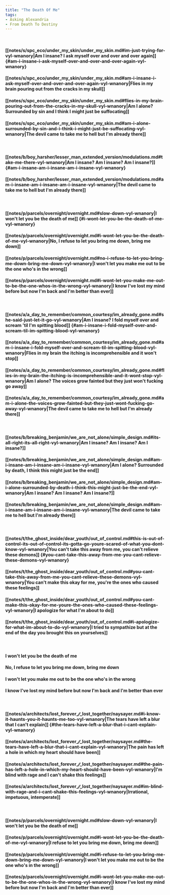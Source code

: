 ```yaml
---
title: "The Death Of Me"
tags:
- Asking Alexandria
- From Death To Destiny
---
```

&nbsp;
#### [[notes/s/spc_eco/under_my_skin/under_my_skin.md#im-just-trying-for-vyl-wnanory|Am I insane? I ask myself over and over and over again]] {#am-i-insane-i-ask-myself-over-and-over-and-over-again-vyl-wnanory}
#### [[notes/s/spc_eco/under_my_skin/under_my_skin.md#am-i-insane-i-ask-myself-over-and-over-and-over-again-vyl-wnanory|Flies in my brain pouring out from the cracks in my skull]]
#### [[notes/s/spc_eco/under_my_skin/under_my_skin.md#flies-in-my-brain-pouring-out-from-the-cracks-in-my-skull-vyl-wnanory|Am I alone? Surrounded by sin and I think I might just be suffocating]]
#### [[notes/s/spc_eco/under_my_skin/under_my_skin.md#am-i-alone-surrounded-by-sin-and-i-think-i-might-just-be-suffocating-vyl-wnanory|The devil came to take me to hell but I'm already there]]
&nbsp;
#### [[notes/b/boy_harsher/lesser_man_extended_version/modulations.md#take-me-there-vyl-wnanory|Am I insane? Am I insane? Am I insane?]] {#am-i-insane-am-i-insane-am-i-insane-vyl-wnanory}
#### [[notes/b/boy_harsher/lesser_man_extended_version/modulations.md#am-i-insane-am-i-insane-am-i-insane-vyl-wnanory|The devil came to take me to hell but I'm already there]]
&nbsp;
#### [[notes/p/parcels/overnight/overnight.md#slow-down-vyl-wnanory|I won't let you be the death of me]] {#i-wont-let-you-be-the-death-of-me-vyl-wnanory}
#### [[notes/p/parcels/overnight/overnight.md#i-wont-let-you-be-the-death-of-me-vyl-wnanory|No, I refuse to let you bring me down, bring me down]]
#### [[notes/p/parcels/overnight/overnight.md#no-i-refuse-to-let-you-bring-me-down-bring-me-down-vyl-wnanory|I won't let you make me out to be the one who's in the wrong]]
#### [[notes/p/parcels/overnight/overnight.md#i-wont-let-you-make-me-out-to-be-the-one-whos-in-the-wrong-vyl-wnanory|I know I've lost my mind before but now I'm back and I'm better than ever]]
&nbsp;
#### [[notes/a/a_day_to_remember/common_courtesy/im_already_gone.md#she-said-just-let-it-go-vyl-wnanory|Am I insane? I fold myself over and scream 'til I'm spitting blood]] {#am-i-insane-i-fold-myself-over-and-scream-til-im-spitting-blood-vyl-wnanory}
#### [[notes/a/a_day_to_remember/common_courtesy/im_already_gone.md#am-i-insane-i-fold-myself-over-and-scream-til-im-spitting-blood-vyl-wnanory|Flies in my brain the itching is incomprehensible and it won't stop]]
#### [[notes/a/a_day_to_remember/common_courtesy/im_already_gone.md#flies-in-my-brain-the-itching-is-incomprehensible-and-it-wont-stop-vyl-wnanory|Am I alone? The voices grow fainted but they just won't fucking go away]]
#### [[notes/a/a_day_to_remember/common_courtesy/im_already_gone.md#am-i-alone-the-voices-grow-fainted-but-they-just-wont-fucking-go-away-vyl-wnanory|The devil came to take me to hell but I'm already there]]
&nbsp;
#### [[notes/b/breaking_benjamin/we_are_not_alone/simple_design.md#its-all-right-its-all-right-vyl-wnanory|Am I insane? Am I insane? Am I insane?]]
#### [[notes/b/breaking_benjamin/we_are_not_alone/simple_design.md#am-i-insane-am-i-insane-am-i-insane-vyl-wnanory|Am I alone? Surrounded by death, I think this might just be the end]]
#### [[notes/b/breaking_benjamin/we_are_not_alone/simple_design.md#am-i-alone-surrounded-by-death-i-think-this-might-just-be-the-end-vyl-wnanory|Am I insane? Am I insane? Am I insane?]]
#### [[notes/b/breaking_benjamin/we_are_not_alone/simple_design.md#am-i-insane-am-i-insane-am-i-insane-vyl-wnanory|The devil came to take me to hell but I'm already there]]
&nbsp;
#### [[notes/t/the_ghost_inside/dear_youth/out_of_control.md#this-is-out-of-control-its-out-of-control-its-gotta-go-youre-scared-of-what-you-dont-know-vyl-wnanory|You can't take this away from me, you can't relieve these demons]] {#you-cant-take-this-away-from-me-you-cant-relieve-these-demons-vyl-wnanory}
#### [[notes/t/the_ghost_inside/dear_youth/out_of_control.md#you-cant-take-this-away-from-me-you-cant-relieve-these-demons-vyl-wnanory|You can't make this okay for me, you're the ones who caused these feelings]]
#### [[notes/t/the_ghost_inside/dear_youth/out_of_control.md#you-cant-make-this-okay-for-me-youre-the-ones-who-caused-these-feelings-vyl-wnanory|I apologize for what I'm about to do]]
#### [[notes/t/the_ghost_inside/dear_youth/out_of_control.md#i-apologize-for-what-im-about-to-do-vyl-wnanory|I tried to sympathize but at the end of the day you brought this on yourselves]]
&nbsp;
#### I won't let you be the death of me
#### No, I refuse to let you bring me down, bring me down
#### I won't let you make me out to be the one who's in the wrong
#### I know I've lost my mind before but now I'm back and I'm better than ever
&nbsp;
#### [[notes/a/architects/lost_forever_∕∕_lost_together/naysayer.md#i-know-it-haunts-you-it-haunts-me-too-vyl-wnanory|The tears have left a blur that I can't explain]] {#the-tears-have-left-a-blur-that-i-cant-explain-vyl-wnanory}
#### [[notes/a/architects/lost_forever_∕∕_lost_together/naysayer.md#the-tears-have-left-a-blur-that-i-cant-explain-vyl-wnanory|The pain has left a hole in which my heart should have been]]
#### [[notes/a/architects/lost_forever_∕∕_lost_together/naysayer.md#the-pain-has-left-a-hole-in-which-my-heart-should-have-been-vyl-wnanory|I'm blind with rage and I can't shake this feelings]]
#### [[notes/a/architects/lost_forever_∕∕_lost_together/naysayer.md#im-blind-with-rage-and-i-cant-shake-this-feelings-vyl-wnanory|Irrational, impetuous, intemperate]]
&nbsp;
#### [[notes/p/parcels/overnight/overnight.md#slow-down-vyl-wnanory|I won't let you be the death of me]]
#### [[notes/p/parcels/overnight/overnight.md#i-wont-let-you-be-the-death-of-me-vyl-wnanory|I refuse to let you bring me down, bring me down]]
#### [[notes/p/parcels/overnight/overnight.md#i-refuse-to-let-you-bring-me-down-bring-me-down-vyl-wnanory|I won't let you make me out to be the one who's in the wrong]]
#### [[notes/p/parcels/overnight/overnight.md#i-wont-let-you-make-me-out-to-be-the-one-whos-in-the-wrong-vyl-wnanory|I know I've lost my mind before but now I'm back and I'm better than ever]]
